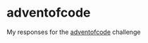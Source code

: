 # adventofcode
My responses for the [adventofcode][1] challenge

[1]: https://adventofcode.com/2021/

